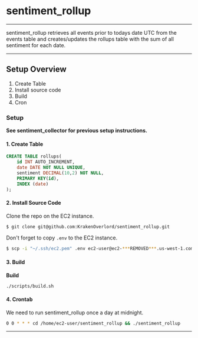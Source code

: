 # sentiment_rollup

---

sentiment_rollup retrieves all events prior to todays date UTC from the events table and creates/updates the rollups table with the sum of all sentiment for each date.

---

## Setup Overview

1. Create Table
1. Install source code
1. Build
1. Cron

### Setup

**See sentiment_collector for previous setup instructions.**


#### 1. Create Table

```sql
CREATE TABLE rollups(
    id INT AUTO_INCREMENT,
    date DATE NOT NULL UNIQUE,
    sentiment DECIMAL(10,2) NOT NULL,
    PRIMARY KEY(id),
    INDEX (date)
);
```

#### 2. Install Source Code

Clone the repo on the EC2 instance.

```bash
$ git clone git@github.com:KrakenOverlord/sentiment_rollup.git
```

Don't forget to copy `.env` to the EC2 instance.

```bash
$ scp -i "~/.ssh/ec2.pem" .env ec2-user@ec2-***REMOVED***.us-west-1.compute.amazonaws.com:~/sentiment_rollup

```

#### 3. Build

**Build**

```bash
./scripts/build.sh
```

#### 4. Crontab
We need to run sentiment_rollup once a day at midnight. 

```bash
0 0 * * * cd /home/ec2-user/sentiment_rollup && ./sentiment_rollup
```

---
